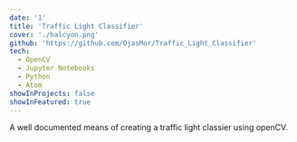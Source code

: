 ```yaml
---
date: '1'
title: 'Traffic Light Classifier'
cover: './halcyon.png'
github: 'https://github.com/OjasMor/Traffic_Light_Classifier'
tech:
  - OpenCV
  - Jupyter Notebooks
  - Python
  - Atom
showInProjects: false
showInFeatured: true
---
```


A well documented means of creating a traffic light classier using openCV.
